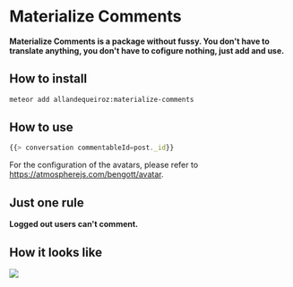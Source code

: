 # Materialize Comments

**Materialize Comments is a package without fussy. You don't have to translate anything, you don't have to cofigure nothing, just add and use.**  


## How to install 
```sh
meteor add allandequeiroz:materialize-comments
```

## How to use
```javascript
{{> conversation commentableId=post._id}}
```
For the configuration of the avatars, please refer to https://atmospherejs.com/bengott/avatar.

## Just one rule
**Logged out users can't comment.**  


## How it looks like
![](http://cl.ly/image/3p1B1B3r0J1T/Image%202015-05-17%20at%202.20.59%20PM.png) 
